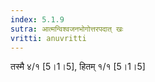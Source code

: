 ```yaml
---
index: 5.1.9
sutra: आत्मन्विश्वजनभोगोत्तरपदात्‌ खः
vritti: anuvritti
---
```


 तस्मै ४/१  [5।1।5], हितम्  १/१ [5।1।5]